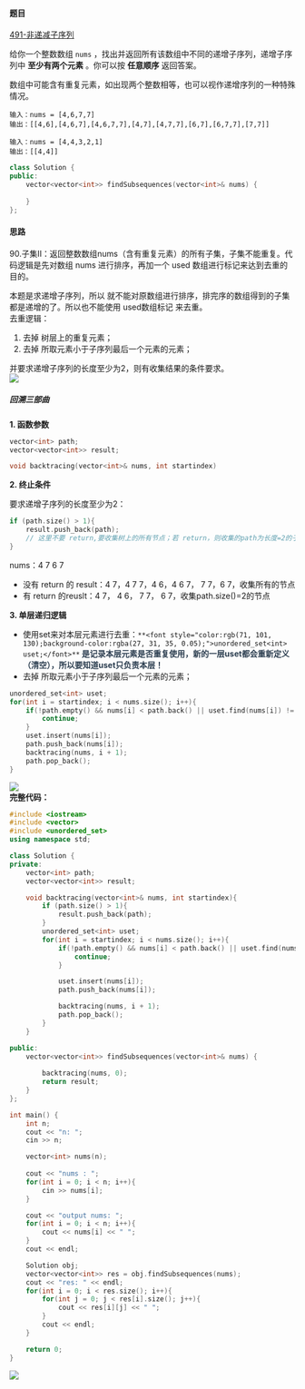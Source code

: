 <h4 id="mAs4L">题目</h4>

[491-非递减子序列](https://leetcode.cn/problems/non-decreasing-subsequences/)

给你一个整数数组 `nums` ，找出并返回所有该数组中不同的递增子序列，递增子序列中 **至少有两个元素** 。你可以按 **任意顺序** 返回答案。

数组中可能含有重复元素，如出现两个整数相等，也可以视作递增序列的一种特殊情况。

```plain
输入：nums = [4,6,7,7]
输出：[[4,6],[4,6,7],[4,6,7,7],[4,7],[4,7,7],[6,7],[6,7,7],[7,7]]
```

```plain
输入：nums = [4,4,3,2,1]
输出：[[4,4]]
```

```cpp
class Solution {
public:
    vector<vector<int>> findSubsequences(vector<int>& nums) {
        
    }
};
```

<h4 id="OnVHH">思路</h4>

90.子集Ⅱ：返回整数数组nums（含有重复元素）的所有子集，子集不能重复。代码逻辑是先对数组 nums 进行排序，再加一个 used 数组进行标记来达到去重的目的。

本题是求递增子序列，所以 就不能对原数组进行排序，排完序的数组得到的子集都是递增的了。所以也不能使用 used数组标记 来去重。  
去重逻辑：

1. 去掉 树层上的重复元素；
2. 去掉 所取元素小于子序列最后一个元素的元素；

并要求递增子序列的长度至少为2，则有收集结果的条件要求。  
![](http://cdn.notes.kamacoder.com/c7611b75-ac49-435b-ac81-4a933d5d9be3.png)

<h5 id="iJBOg">回溯三部曲</h5>

**1. 函数参数**

```cpp
vector<int> path;
vector<vector<int>> result;

void backtracing(vector<int>& nums, int startindex)
```

**2. 终止条件**

要求递增子序列的长度至少为2：

```cpp
if (path.size() > 1){
    result.push_back(path);
    // 这里不要 return,要收集树上的所有节点；若 return，则收集的path为长度=2的子集；
}
```

nums：4 7 6 7

+ 没有 return 的 result：4 7，4 7 7，4 6，4 6 7， 7 7，6 7，收集所有的节点
+ 有 return 的reuslt：4 7， 4 6， 7 7， 6 7，收集path.size()=2的节点

**3. 单层递归逻辑**

+ 使用set来对本层元素进行去重：`**<font style="color:rgb(71, 101, 130);background-color:rgba(27, 31, 35, 0.05);">unordered_set<int> uset;</font>**`**<font style="color:rgb(44, 62, 80);"> 是记录本层元素是否重复使用，新的一层uset都会重新定义（清空），所以要知道uset只负责本层！</font>**
+ 去掉 所取元素小于子序列最后一个元素的元素；

```cpp
unordered_set<int> uset;
for(int i = startindex; i < nums.size(); i++){
    if(!path.empty() && nums[i] < path.back() || uset.find(nums[i]) != uset.end()){
        continue;
    }
    uset.insert(nums[i]);
    path.push_back(nums[i]);
    backtracing(nums, i + 1);
    path.pop_back();
}
```



![](http://cdn.notes.kamacoder.com/1d310fe7-05a4-45ac-9382-2e4a0a2bc378.png)  
**完整代码：**

```cpp
#include <iostream>
#include <vector>
#include <unordered_set>
using namespace std;

class Solution {
private:
    vector<int> path;
    vector<vector<int>> result;

    void backtracing(vector<int>& nums, int startindex){
        if (path.size() > 1){
            result.push_back(path);
        }
        unordered_set<int> uset;
        for(int i = startindex; i < nums.size(); i++){
            if(!path.empty() && nums[i] < path.back() || uset.find(nums[i]) != uset.end()){
                continue;
            }

            uset.insert(nums[i]);
            path.push_back(nums[i]);

            backtracing(nums, i + 1);
            path.pop_back();
        }
    }

public:
    vector<vector<int>> findSubsequences(vector<int>& nums) {
        
        backtracing(nums, 0);
        return result;
    }
};

int main() {
    int n;
    cout << "n: ";
    cin >> n;

    vector<int> nums(n);
    
    cout << "nums : ";
    for(int i = 0; i < n; i++){
        cin >> nums[i];
    }

    cout << "output nums: ";
    for(int i = 0; i < n; i++){
        cout << nums[i] << " ";
    }
    cout << endl;

    Solution obj;
    vector<vector<int>> res = obj.findSubsequences(nums);
    cout << "res: " << endl;
    for(int i = 0; i < res.size(); i++){
        for(int j = 0; j < res[i].size(); j++){
            cout << res[i][j] << " ";
        }
        cout << endl;
    }

    return 0;
}

```

![](http://cdn.notes.kamacoder.com/d46ff348-5458-460c-bdf0-f8553e6d4cef.png)

